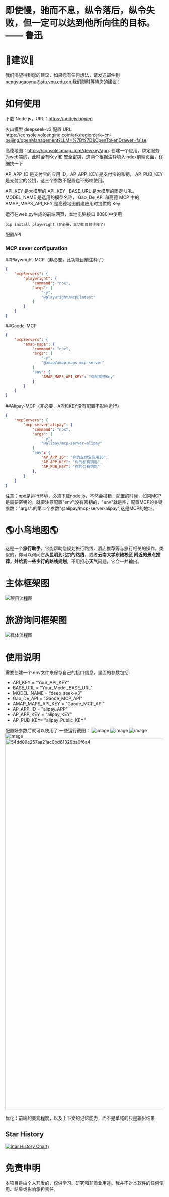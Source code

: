 # 即使慢，驰而不息，纵令落后，纵令失败，但一定可以达到他所向往的目标。               —— 鲁迅


# 🤝建议🤝
我们渴望得到您的建议，如果您有任何想法，请发送邮件到 pengyugaoynu@stu.ynu.edu.cn,我们随时等待您的建议！
# 如何使用
下载 Node.js，URL：https://nodejs.org/en

火山模型 deepseek-v3 配置 URL: https://console.volcengine.com/ark/region:ark+cn-beijing/openManagement?LLM=%7B%7D&OpenTokenDrawer=false

高德地图：https://console.amap.com/dev/key/app.      创建一个应用，绑定服务为web端的，此时会有Key 和 安全密钥，这两个根据注释填入index前端页面，仔细找一下

AP_APP_ID 是支付宝的应用 ID，AP_APP_KEY 是支付宝的私钥， AP_PUB_KEY 是支付宝的公钥，这三个参数不配置也不影响使用。

API_KEY 是大模型的 API_KEY , BASE_URL 是大模型的固定 URL，MODEL_NAME 是选用的模型名称， Gao_De_API 和高德 MCP 中的 AMAP_MAPS_API_KEY 是高德地图创建应用时提供的 Key

运行在web.py生成的前端网页，本地电脑接口 8080 中使用

~~~
pip install playwright（非必要，此功能目前注释了）
~~~

配置API

### MCP sever configuration
##Playwright-MCP（非必要，此功能目前注释了）
~~~json
{
    "mcpServers": {
        "playwright": {
            "command": "npx",
            "args": [
                "-y",
                "@playwright/mcp@latest"
            ]
        }
    }
}
~~~
##Gaode-MCP
~~~json
{
    "mcpServers": {
        "amap-maps": {
            "command": "npx",
            "args": [
                "-y",
                "@amap/amap-maps-mcp-server"
            ]
            "env": {
                "AMAP_MAPS_API_KEY": "你的高德Key"
            }
        }
    }
}
~~~
##Alipay-MCP（非必要，API和KEY没有配置不影响运行）
~~~json
{
    "mcpServers": {
        "mcp-server-alipay": {
            "command": "npx",
            "args": [
                "-y",
                "@alipay/mcp-server-alipay"
            ]
            "env": {
                "AP_APP_ID": "你的支付宝应用ID",
                "AP_APP_KEY": "你的私有钥匙",
                "AP_PUB_KEY": "你的公有钥匙"
            },
        }
    }
}
~~~

注意：npx是运行环境，必须下载node.js，不然会报错！配置的时候，如果MCP是需要密钥的，就要注意配置"env",没有密钥的，"env"就是空，配置MCP的关键参数："args":的第二个参数"@alipay/mcp-server-alipay",这是MCP的地址。
# 🌎小鸟地图🌎
这是一个**旅行助手**，它能帮助您规划旅行路线、酒店推荐等与旅行相关的操作，类似的，你可以询问它**从昆明到北京的路线**，或者**云南大学东陆校区
附近的景点推荐，并给我一些步行的路线规划**，不用担心**天气**问题，它会一并输出。
# 主体框架图
![项目流程图](https://github.com/user-attachments/assets/5a17c42e-6328-411a-a5e6-924eb152e3d4)
# 旅游询问框架图
![具体流程图](https://github.com/user-attachments/assets/68f0d5fd-98ea-4252-b699-b5e1c9374f00)

# 使用说明 #
需要创建一个.env文件来保存自己的接口信息，里面的参数包括:
- API_KEY = "Your_API_KEY"
- BASE_URL = "Your_Model_BASE_URL"
- MODEL_NAME = “deep_seek-v3"
- Gao_De_API = "Gaode_MCP_API"
- AMAP_MAPS_API_KEY = "Gaode_MCP_API"
- AP_APP_ID = "alipay_APP"
- AP_APP_KEY = "alipay_KEY"
- AP_PUB_KEY= "alipay_Public_KEY"

配置好参数后就可以使用了
一些运行截图：
![image](https://github.com/user-attachments/assets/e836c875-9734-4003-af52-14ae421a61ad)
![image](https://github.com/user-attachments/assets/cb7a8066-a9e9-404f-87f9-f7953dcf9902)
![image](https://github.com/user-attachments/assets/6e126d23-70c8-4335-a277-f8d35c7a5eb5)
![image](https://github.com/user-attachments/assets/9c332b86-b01d-4ef5-80fc-ee19bfa21247)
<img width="1182" alt="54dd09c257aa21ac0bd61329ba0f6a4" src="https://github.com/user-attachments/assets/0759c18d-3114-46ce-ad97-1bafd73df4d6" />





优化：前端的美观程度，以及上下文的记忆能力，而不是单纯的只是输出结果
## Star History

[![Star History Chart](https://api.star-history.com/svg?repos=Heisenberg-Gao/TravelBird&type=Date)](https://www.star-history.com/#Heisenberg-Gao/TravelBird&Date)\

# 免责申明
本项目是由个人开发的，仅供学习、研究和非商业用途。我并不对本软件的任何使用、结果或影响承担责任。

